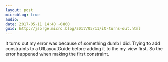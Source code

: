 ```yaml
---
layout: post
microblog: true
audio: 
date: 2017-05-11 14:40 -0800
guid: http://jsorge.micro.blog/2017/05/11/it-turns-out.html
---
```

It turns out my error was because of something dumb I did. Trying to add constraints to a UILayoutGuide before adding it to the my view first. So the error happened when making the first constraint.
